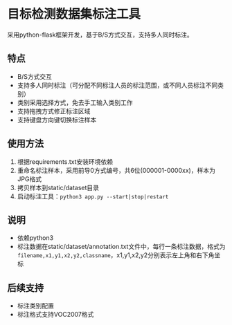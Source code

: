 # 目标检测数据集标注工具

采用python-flask框架开发，基于B/S方式交互，支持多人同时标注。

## 特点
* B/S方式交互
* 支持多人同时标注（可分配不同标注人员的标注范围，或不同人员标注不同类别）
* 类别采用选择方式，免去手工输入类别工作
* 支持拖拽方式修正标注区域
* 支持键盘方向键切换标注样本


## 使用方法
1. 根据requirements.txt安装环境依赖
2. 重命名标注样本，采用前导0方式编号，共6位(000001-0000xx)，样本为JPG格式
3. 拷贝样本到static/dataset目录
4. 启动标注工具：`python3 app.py --start|stop|restart`

## 说明
* 依赖python3
* 标注数据在static/dataset/annotation.txt文件中，每行一条标注数据，格式为`filename,x1,y1,x2,y2,classname`，x1,y1,x2,y2分别表示左上角和右下角坐标

## 后续支持
* 标注类别配置
* 标注格式支持VOC2007格式